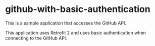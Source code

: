 # github-with-basic-authentication

This is a sample application that accesses the GitHub API. 

This application uses Retrofit 2 and uses basic authentication when connecting to the GitHub API.

